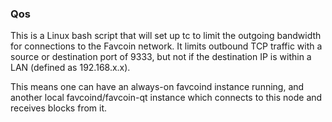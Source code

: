 ### Qos ###

This is a Linux bash script that will set up tc to limit the outgoing bandwidth for connections to the Favcoin network. It limits outbound TCP traffic with a source or destination port of 9333, but not if the destination IP is within a LAN (defined as 192.168.x.x).

This means one can have an always-on favcoind instance running, and another local favcoind/favcoin-qt instance which connects to this node and receives blocks from it.
